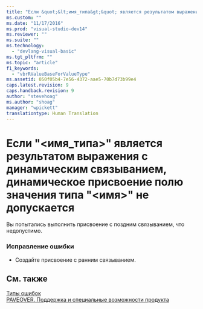 ```yaml
---
title: "Если &quot;&lt;имя_типа&gt;&quot; является результатом выражения с динамическим связыванием, динамическое присвоение полю значения типа &quot;&lt;имя&gt;&quot; не допускается | Microsoft Docs"
ms.custom: ""
ms.date: "11/17/2016"
ms.prod: "visual-studio-dev14"
ms.reviewer: ""
ms.suite: ""
ms.technology: 
  - "devlang-visual-basic"
ms.tgt_pltfrm: ""
ms.topic: "article"
f1_keywords: 
  - "vbrRValueBaseForValueType"
ms.assetid: 050f05b4-7e56-4372-aae5-70b7d73b99e4
caps.latest.revision: 9
caps.handback.revision: 9
author: "stevehoag"
ms.author: "shoag"
manager: "wpickett"
translationtype: Human Translation
---
```

# Если &quot;&lt;имя_типа&gt;&quot; является результатом выражения с динамическим связыванием, динамическое присвоение полю значения типа &quot;&lt;имя&gt;&quot; не допускается
Вы попытались выполнить присвоение с поздним связыванием, что недопустимо.  
  
### Исправление ошибки  
  
-   Создайте присвоение с ранним связыванием.  
  
## См. также  
 [Типы ошибок](../../visual-basic/programming-guide/language-features/error-types.md)   
 [PAVEOVER. Поддержка и специальные возможности продукта](http://msdn.microsoft.com/ru-ru/14e1d293-7b6d-40a6-bf3e-a92f8ee6c88c)